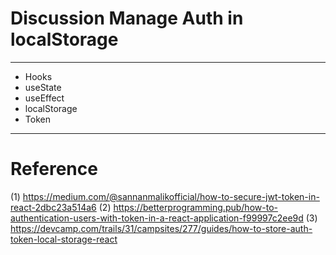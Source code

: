 # Discussion Manage Auth in localStorage
-------
- Hooks
- useState
- useEffect
- localStorage
- Token
- --------------------------------
 # Reference
(1) https://medium.com/@sannanmalikofficial/how-to-secure-jwt-token-in-react-2dbc23a514a6
(2) https://betterprogramming.pub/how-to-authentication-users-with-token-in-a-react-application-f99997c2ee9d
(3) https://devcamp.com/trails/31/campsites/277/guides/how-to-store-auth-token-local-storage-react
 